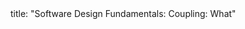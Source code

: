 <frontmatter>
title: "Software Design Fundamentals: Coupling: What"
</frontmatter>

<include src="unit-inPage-asFlat.md" boilerplate />
